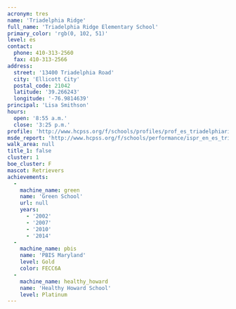 ```yaml
---
acronym: tres
name: 'Triadelphia Ridge'
full_name: 'Triadelphia Ridge Elementary School'
primary_color: 'rgb(0, 102, 51)'
level: es
contact:
  phone: 410-313-2560
  fax: 410-313-2566
address:
  street: '13400 Triadelphia Road'
  city: 'Ellicott City'
  postal_code: 21042
  latitude: '39.266243'
  longitude: '-76.9814639'
principal: 'Lisa Smithson'
hours:
  open: '8:55 a.m.'
  close: '3:25 p.m.'
profile: 'http://www.hcpss.org/f/schools/profiles/prof_es_triadelphiaridge.pdf'
msde_report: 'http://www.hcpss.org/f/schools/performance/ispr_en_es_triadelphiaridge.pdf'
walk_area: null
title_1: false
cluster: 1
boe_cluster: F
mascot: Retrievers
achievements:
  -
    machine_name: green
    name: 'Green School'
    url: null
    years:
      - '2002'
      - '2007'
      - '2010'
      - '2014'
  -
    machine_name: pbis
    name: 'PBIS Maryland'
    level: Gold
    color: FECC6A
  -
    machine_name: healthy_howard
    name: 'Healthy Howard School'
    level: Platinum
---
```

